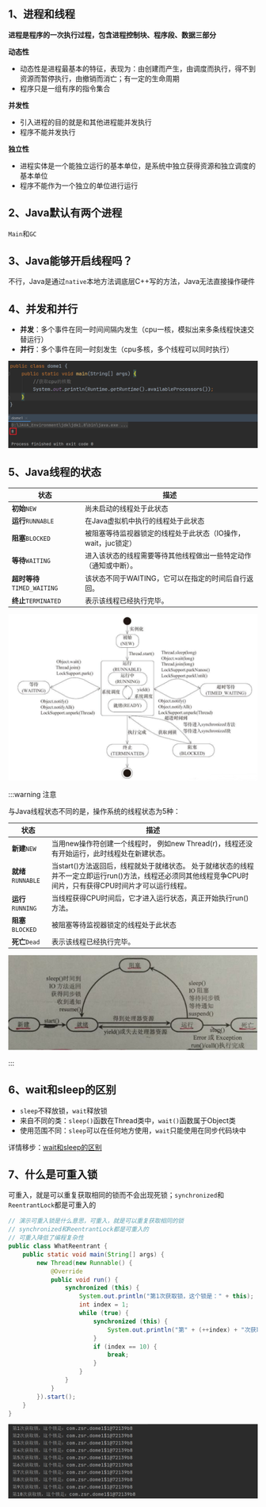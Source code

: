 ## 1、进程和线程

**进程是程序的一次执行过程，包含进程控制块、程序段、数据三部分**

**动态性**

* 动态性是进程最基本的特征，表现为：由创建而产生，由调度而执行，得不到资源而暂停执行，由撤销而消亡；有一定的生命周期
* 程序只是一组有序的指令集合

**并发性**

* 引入进程的目的就是和其他进程能并发执行
* 程序不能并发执行

**独立性**

* 进程实体是一个能独立运行的基本单位，是系统中独立获得资源和独立调度的基本单位
* 程序不能作为一个独立的单位进行运行

## 2、Java默认有两个进程

`Main`和`GC`

## 3、Java能够开启线程吗？

不行，Java是通过`native`本地方法调底层C++写的方法，Java无法直接操作硬件

## 4、并发和并行

* **并发**：多个事件在同一时间间隔内发生（cpu一核，模拟出来多条线程快速交替运行）
* **并行**：多个事件在同一时刻发生（cpu多核，多个线程可以同时执行）

![img_3.png](img_3.png)

## 5、Java线程的状态

| 状态                       | 	描述                                  |
|--------------------------|--------------------------------------|
| **初始**`NEW`              | 	尚未启动的线程处于此状态                        |
| **运行**`RUNNABLE`	        | 在Java虚拟机中执行的线程处于此状态                  |
| **阻塞**`BLOCKED`          | 	被阻塞等待监视器锁定的线程处于此状态（IO操作，wait，juc锁定） |
| **等待**`WAITING`	         | 进入该状态的线程需要等待其他线程做出一些特定动作（通知或中断）。     |
| **超时等待**`TIMED_WAITING`	 | 该状态不同于WAITING，它可以在指定的时间后自行返回。        |
| **终止**`TERMINATED`	      | 表示该线程已经执行完毕。                         |

![img_4.png](img_4.png)

:::warning 注意

与Java线程状态不同的是，操作系统的线程状态为5种：

| 状态                  | 	描述                                                                                    |
|---------------------|----------------------------------------------------------------------------------------|
| **新建**`NEW`         | 	 当用new操作符创建一个线程时， 例如new Thread(r)，线程还没有开始运行，此时线程处在新建状态。                               |
| **就绪**`RUNNABLE`	   | 当start()方法返回后，线程就处于就绪状态。 处于就绪状态的线程并不一定立即运行run()方法，线程还必须同其他线程竞争CPU时间片，只有获得CPU时间片才可以运行线程。 |
| **运行**`RUNNING`     | 	当线程获得CPU时间后，它才进入运行状态，真正开始执行run()方法。                          |
| **阻塞**`BLOCKED`     | 	被阻塞等待监视器锁定的线程处于此状态                             |
| **死亡**`Dead`	 | 表示该线程已经执行完毕。        |

![img_5.png](img_5.png)

:::

## 6、wait和sleep的区别

* `sleep`不释放锁，`wait`释放锁
* 来自不同的类：`sleep()`函数在Thread类中，`wait()`函数属于Object类
* 使用范围不同：`sleep`可以在任何地方使用，`wait`只能使用在同步代码块中

详情移步：[wait和sleep的区别](/Java/JUC/并发编程/wait和sleep的区别)

## 7、什么是可重入锁

可重入，就是可以重复获取相同的锁而不会出现死锁；`synchronized`和`ReentrantLock`都是可重入的

```java
// 演示可重入锁是什么意思，可重入，就是可以重复获取相同的锁
// synchronized和ReentrantLock都是可重入的
// 可重入降低了编程复杂性
public class WhatReentrant {
    public static void main(String[] args) {
        new Thread(new Runnable() {
            @Override
            public void run() {
                synchronized (this) {
                    System.out.println("第1次获取锁，这个锁是：" + this);
                    int index = 1;
                    while (true) {
                        synchronized (this) {
                            System.out.println("第" + (++index) + "次获取锁，这个锁是：" + this);
                        }
                        if (index == 10) {
                            break;
                        }
                    }
                }
            }
        }).start();
    }
}
```

![img_6.png](img_6.png)

